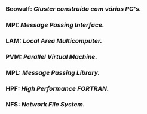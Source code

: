 ### Beowulf: _Cluster construído com vários PC's._ ###
### MPI: _Message Passing Interface._ ###
### LAM: _Local Area Multicomputer._ ###
### PVM: _Parallel Virtual Machine._ ###
### MPL: _Message Passing Library._ ###
### HPF: _High Performance FORTRAN._ ###
### NFS: _Network File System._ ###